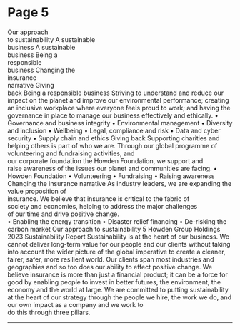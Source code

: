 # Page 5

Our approach  
to sustainability
A sustainable  
business
A sustainable  
business
Being a  
responsible  
business
Changing the  
insurance  
narrative
Giving  
back
Being a responsible business
Striving to understand and reduce our impact on the planet and improve 
our environmental performance; creating an inclusive workplace where 
everyone feels proud to work; and having the governance in place to 
manage our business effectively and ethically.
•	 Governance and business integrity
•	 Environmental management
•	 Diversity and inclusion
•	 Wellbeing
•	 Legal, compliance and risk
•	 Data and cyber security
•	 Supply chain and ethics
Giving back
Supporting charities and helping others is part of who we are. Through 
our global programme of volunteering and fundraising activities, and  
our corporate foundation the Howden Foundation, we support and  
raise awareness of the issues our planet and communities are facing.
•	 Howden Foundation
•	 Volunteering
•	 Fundraising
•	 Raising awareness
Changing the insurance narrative
As industry leaders, we are expanding the value proposition of  
insurance. We believe that insurance is critical to the fabric of  
society and economies, helping to address the major challenges  
of our time and drive positive change.   
•	 Enabling the energy transition
•	 Disaster relief financing
•	 De-risking the carbon market
Our approach to sustainability
5
 Howden Group Holdings 2023 Sustainability Report 
Sustainability is at the heart of our business. We cannot 
deliver long-term value for our people and our clients 
without taking into account the wider picture of the 
global imperative to create a cleaner, fairer, safer, more 
resilient world.
Our clients span most industries and geographies and 
so too does our ability to effect positive change. We 
believe insurance is more than just a financial product; 
it can be a force for good by enabling people to invest 
in better futures, the environment, the economy and the 
world at large. 
We are committed to putting sustainability at the heart 
of our strategy through the people we hire, the work we 
do, and our own impact as a company and we work to  
do this through three pillars.


---